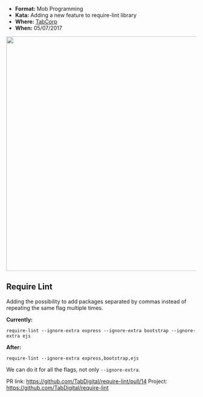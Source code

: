 * **Format:** Mob Programming
* **Kata:** Adding a new feature to require-lint library
* **Where:** [TabCorp](https://www.tabcorp.com.au/)
* **When:** 05/07/2017


<img src="https://user-images.githubusercontent.com/2061821/27897452-ba6d8922-6263-11e7-8c2c-ed8479da8fe4.jpg" width="620px" />

## Require Lint

Adding the possibility to add packages separated by commas instead of repeating the same flag multiple times.

**Currently:**

`require-lint --ignore-extra express --ignore-extra bootstrap --ignore-extra ejs`

**After:**

`require-lint --ignore-extra express,bootstrap,ejs`

We can do it for all the flags, not only `--ignore-extra`.

PR link: https://github.com/TabDigital/require-lint/pull/14
Project: https://github.com/TabDigital/require-lint
